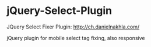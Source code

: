 jQuery-Select-Plugin
====================

JQuery Select Fixer Plugin: http://ch.danielnakhla.com/

jQuery plugin for mobile select tag fixing, also responsive
